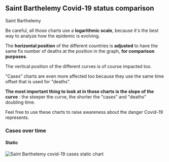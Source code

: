 ## Saint Barthelemy Covid-19 status comparison 

Saint Barthelemy



Be careful, all those charts use a **logarithmic scale**, because it's the best way to analyze how the epidemic is evolving.
 
The **horizontal position** of the different countries is **adjusted** to have the same fix number of deaths at the position in the graph, **for comparison purposes**.

The vertical position of the different curves is of course impacted too.

"Cases" charts are even more affected too because they use the same time offset that is used for "deaths".

**The most important thing to look at in those charts is the slope of the curve** : the steeper the curve, the shorter the "cases" and "deaths" doubling time.

Feel free to use these charts to raise awareness about the danger Covid-19 represents. 


 
### Cases over time
 
#### Static
![Saint Barthelemy covid-19 cases static chart](https://raw.githubusercontent.com/madlag/coronavirus_study/master/notebooks/graphs/2020-04-03/countries/Saint_Barthelemy/2020-04-03_Saint_Barthelemy_cases.png "Saint Barthelemy covid-19 cases static chart")   

